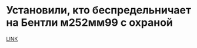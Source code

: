# Установили, кто беспредельничает на Бентли м252мм99 с охраной



[LINK](https://varlamov.ru/868819.html)